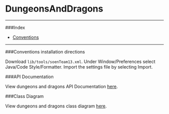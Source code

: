 # DungeonsAndDragons
***
###Index
- [Conventions](https://github.com/prasadamsaiteja/DungeonsAndDragons/wiki/Conventions)

***
###Conventions installation directions

Download `lib/tools/soenTeam13.xml`. Under Window/Preferences select Java/Code Style/Formatter. Import the settings file by selecting Import.

###API Documentation

View dungeons and dragons API Documentation [here](https://dungeons-and-dragons.000webhostapp.com/).

###Class Diagram

View dungeons and dragons class diagram [here](https://github.com/prasadamsaiteja/DungeonsAndDragons/blob/master/class%20diagram.png).
